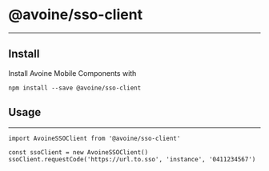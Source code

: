 # @avoine/sso-client
---

## Install

Install Avoine Mobile Components with

`npm install --save @avoine/sso-client`


## Usage
---

```
import AvoineSSOClient from '@avoine/sso-client'

const ssoClient = new AvoineSSOClient()
ssoClient.requestCode('https://url.to.sso', 'instance', '0411234567')
```
